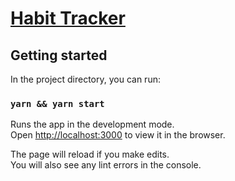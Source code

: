 <h1><a href="#">Habit Tracker</a></h1>

<h2 id="availablescripts">Getting started</h2>

<p>In the project directory, you can run:</p>

<h3 id="npmstart"><code>yarn && yarn start</code></h3>

<p>Runs the app in the development mode.<br>
Open <a href="http://localhost:3000">http://localhost:3000</a> to view it in the browser.</p>

<p>The page will reload if you make edits.<br>
You will also see any lint errors in the console.</p>
